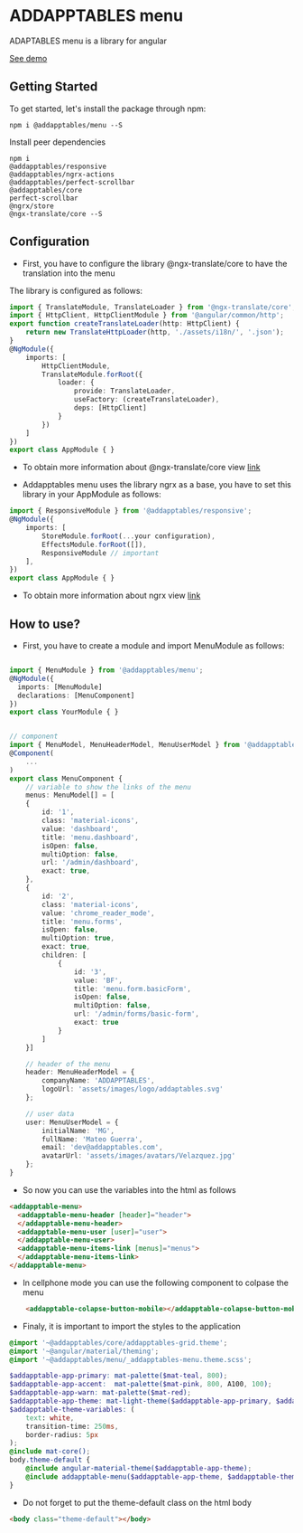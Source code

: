# ADDAPPTABLES menu

ADAPTABLES menu is a library for angular

[See demo](http://addapptables.com/admin/dashboard)

## Getting Started
To get started, let's install the package through npm:

```
npm i @addapptables/menu --S
```

Install peer dependencies

```
npm i
@addapptables/responsive
@addapptables/ngrx-actions
@addapptables/perfect-scrollbar
@addapptables/core
perfect-scrollbar
@ngrx/store
@ngx-translate/core --S
```

## Configuration

- First, you have to configure the library @ngx-translate/core to have the translation into the menu

The library is configured as follows:

```typescript
import { TranslateModule, TranslateLoader } from '@ngx-translate/core';
import { HttpClient, HttpClientModule } from '@angular/common/http';
export function createTranslateLoader(http: HttpClient) {
    return new TranslateHttpLoader(http, './assets/i18n/', '.json');
}
@NgModule({
    imports: [
        HttpClientModule,
        TranslateModule.forRoot({
            loader: {
                provide: TranslateLoader,
                useFactory: (createTranslateLoader),
                deps: [HttpClient]
            }
        })
    ]
})
export class AppModule { }
```

- To obtain more information about @ngx-translate/core view [link](https://github.com/ngx-translate/core)

- Addapptables menu uses the library ngrx as a base, you have to set this library in your AppModule as follows:

```typescript
import { ResponsiveModule } from '@addapptables/responsive';
@NgModule({
    imports: [
        StoreModule.forRoot(...your configuration),
        EffectsModule.forRoot([]),
        ResponsiveModule // important
    ],
})
export class AppModule { }
```

- To obtain more information about ngrx view [link](https://ngrx.io/guide/store)

## How to use?

- First, you have to create a module and import MenuModule as follows:

```typescript

import { MenuModule } from '@addapptables/menu';
@NgModule({
  imports: [MenuModule]
  declarations: [MenuComponent]
})
export class YourModule { }


// component
import { MenuModel, MenuHeaderModel, MenuUserModel } from '@addapptables/menu';
@Component(
    ...
)
export class MenuComponent {
    // variable to show the links of the menu
    menus: MenuModel[] = [
    {
        id: '1',
        class: 'material-icons',
        value: 'dashboard',
        title: 'menu.dashboard',
        isOpen: false,
        multiOption: false,
        url: '/admin/dashboard',
        exact: true,
    },
    {
        id: '2',
        class: 'material-icons',
        value: 'chrome_reader_mode',
        title: 'menu.forms',
        isOpen: false,
        multiOption: true,
        exact: true,
        children: [
            {
                id: '3',
                value: 'BF',
                title: 'menu.form.basicForm',
                isOpen: false,
                multiOption: false,
                url: '/admin/forms/basic-form',
                exact: true
            }
        ]
    }]

    // header of the menu
    header: MenuHeaderModel = {
        companyName: 'ADDAPPTABLES',
        logoUrl: 'assets/images/logo/addaptables.svg'
    };

    // user data
    user: MenuUserModel = {
        initialName: 'MG',
        fullName: 'Mateo Guerra',
        email: 'dev@addapptables.com',
        avatarUrl: 'assets/images/avatars/Velazquez.jpg'
    };
}
```

- So now you can use the variables into the html as follows

```html
<addapptable-menu>
  <addapptable-menu-header [header]="header">
  </addapptable-menu-header>
  <addapptable-menu-user [user]="user">
  </addapptable-menu-user>
  <addapptable-menu-items-link [menus]="menus">
  </addapptable-menu-items-link>
</addapptable-menu>
```

- In cellphone mode you can use the following component to colpase the menu

```html
    <addapptable-colapse-button-mobile></addapptable-colapse-button-mobile>
```

- Finaly, it is important to import the styles to the application

```scss
@import '~@addapptables/core/addapptables-grid.theme';
@import '~@angular/material/theming';
@import '~@addapptables/menu/_addapptables-menu.theme.scss';

$addapptable-app-primary: mat-palette($mat-teal, 800);
$addapptable-app-accent:  mat-palette($mat-pink, 800, A100, 100);
$addapptable-app-warn: mat-palette($mat-red);
$addapptable-app-theme: mat-light-theme($addapptable-app-primary, $addapptable-app-accent, $addapptable-app-warn);
$addapptable-theme-variables: (
    text: white,
    transition-time: 250ms,
    border-radius: 5px
);
@include mat-core();
body.theme-default {
    @include angular-material-theme($addapptable-app-theme);
    @include addapptable-menu($addapptable-app-theme, $addapptable-theme-variables);
}
```

- Do not forget to put the theme-default class on the html body

```html
<body class="theme-default"></body>
```